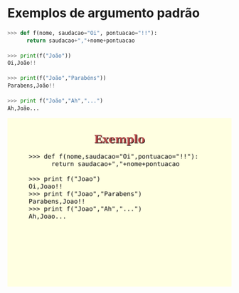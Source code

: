 # Exemplos de argumento padrão

```python
>>> def f(nome, saudacao="Oi", pontuacao="!!"):
      return saudacao+","+nome+pontuacao

>>> print(f("João"))
Oi,João!!

>>> print(f("João","Parabéns"))
Parabens,João!!

>>> print f("João","Ah","...")
Ah,João...
```

![Slide 12](images/page-12.png)





